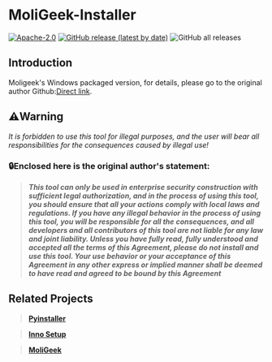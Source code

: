 # MoliGeek-Installer

[![Apache-2.0](https://img.shields.io/badge/License-Apache%20License%202.0-blue)](https://choosealicense.com/licenses/apache-2.0/)
[![GitHub release (latest by date)](https://img.shields.io/github/v/release/CoolPlayLin/MoliGeek-Installer)](https://github.com/CoolPlayLin/MoliGeek-Installer/releases/latest/)
![GitHub all releases](https://img.shields.io/github/downloads/CoolPlayLin/MoliGeek-Installer/total)

## **Introduction**


Moligeek's Windows packaged version, for details, please go to the original author Github:[Direct link](https://github.com/CoolPlayLin/MoliGeek-Installer#related-projects).

## ⚠️**Warning**

*It is forbidden to use this tool for illegal purposes, and the user will bear all responsibilities for the consequences caused by illegal use!*

### 🔒**Enclosed here is the original author's statement:**

>***This tool can only be used in enterprise security construction with sufficient legal authorization, and in the process of using this tool, you should ensure that all your actions comply with local laws and regulations. If you have any illegal behavior in the process of using this tool, you will be responsible for all the consequences, and all developers and all contributors of this tool are not liable for any law and joint liability. Unless you have fully read, fully understood and accepted all the terms of this Agreement, please do not install and use this tool. Your use behavior or your acceptance of this Agreement in any other express or implied manner shall be deemed to have read and agreed to be bound by this Agreement***

## Related Projects

>**[Pyinstaller](https://github.com/pyinstaller/pyinstaller/)**

>**[Inno Setup](https://jrsoftware.org/files/istrans/)**

>**[MoliGeek](https://github.com/yourmoln/moligeek/)**